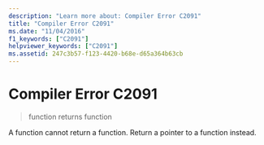 ```yaml
---
description: "Learn more about: Compiler Error C2091"
title: "Compiler Error C2091"
ms.date: "11/04/2016"
f1_keywords: ["C2091"]
helpviewer_keywords: ["C2091"]
ms.assetid: 247c3b57-f123-4420-b68e-d65a364b63cb
---
```

# Compiler Error C2091

> function returns function

A function cannot return a function. Return a pointer to a function instead.
